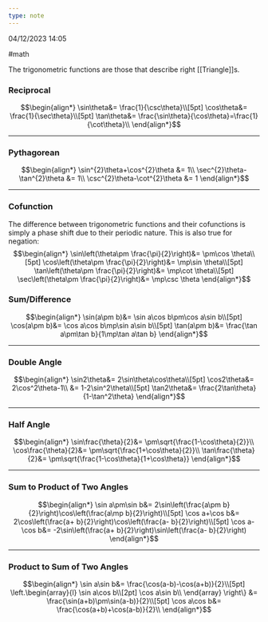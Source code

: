 ```yaml
---
type: note
---
```

04/12/2023 14:05

  #math 

The trigonometric functions are those that describe right [[Triangle]]s.

### Reciprocal

$$\begin{align*}
\sin\theta&= \frac{1}{\csc\theta}\\[5pt]
\cos\theta&= \frac{1}{\sec\theta}\\[5pt]
\tan\theta&= \frac{\sin\theta}{\cos\theta}=\frac{1}{\cot\theta}\\
\end{align*}$$

---

### Pythagorean
$$\begin{align*}
\sin^{2}\theta+\cos^{2}\theta &= 1\\
\sec^{2}\theta-\tan^{2}\theta &= 1\\
\csc^{2}\theta-\cot^{2}\theta &= 1
\end{align*}$$

---

### Cofunction
The difference between trigonometric functions and their cofunctions is simply a phase shift due to their periodic nature. This is also true for negation:
$$\begin{align*}
\sin\left(\theta\pm \frac{\pi}{2}\right)&= \pm\cos \theta\\[5pt]
\cos\left(\theta\pm \frac{\pi}{2}\right)&= \mp\sin \theta\\[5pt]
\tan\left(\theta\pm \frac{\pi}{2}\right)&= \mp\cot \theta\\[5pt]
\sec\left(\theta\pm \frac{\pi}{2}\right)&= \mp\csc \theta
\end{align*}$$



### Sum/Difference

$$\begin{align*}
\sin(a\pm b)&= \sin a\cos b\pm\cos a\sin b\\[5pt]
\cos(a\pm b)&= \cos a\cos b\mp\sin a\sin b\\[5pt]
\tan(a\pm b)&= \frac{\tan a\pm\tan b}{1\mp\tan a\tan b}
\end{align*}$$


---

### Double Angle

$$\begin{align*}
\sin2\theta&= 2\sin\theta\cos\theta\\[5pt]
\cos2\theta&= 2\cos^2\theta-1\\
&= 1-2\sin^2\theta\\[5pt]
\tan2\theta&= \frac{2\tan\theta}{1-\tan^2\theta}
\end{align*}$$

---

### Half Angle

$$\begin{align*}
\sin\frac{\theta}{2}&= \pm\sqrt{\frac{1-\cos\theta}{2}}\\
\cos\frac{\theta}{2}&= \pm\sqrt{\frac{1+\cos\theta}{2}}\\
\tan\frac{\theta}{2}&= \pm\sqrt{\frac{1-\cos\theta}{1+\cos\theta}}
\end{align*}$$

---

### Sum to Product of Two Angles
$$\begin{align*}
\sin a\pm\sin b&= 2\sin\left(\frac{a\pm b}{2}\right)\cos\left(\frac{a\mp b}{2}\right)\\[5pt]
\cos a+\cos b&= 2\cos\left(\frac{a+ b}{2}\right)\cos\left(\frac{a- b}{2}\right)\\[5pt]
\cos a-\cos b&= -2\sin\left(\frac{a+ b}{2}\right)\sin\left(\frac{a- b}{2}\right)
\end{align*}$$


---

### Product to Sum of Two Angles

$$\begin{align*}
\sin a\sin b&= \frac{\cos(a-b)-\cos(a+b)}{2}\\[5pt]
\left.\begin{array}{l}
\sin a\cos b\\[2pt]
\cos a\sin b\\
\end{array} \right\} &= \frac{\sin(a+b)\pm\sin(a-b)}{2}\\[5pt]
\cos a\cos b&= \frac{\cos(a+b)+\cos(a-b)}{2}\\
\end{align*}$$
